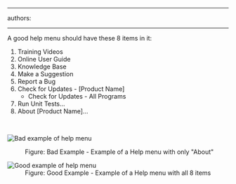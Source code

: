 

---
authors:

---




<span class='intro'> <div>A good help menu should have these 8 items in it&#58;</div>
<ol><li>Training Videos</li>
<li>Online User Guide</li>
<li>Knowledge Base</li>
<li>Make a Suggestion</li>
<li>Report a Bug</li>
<li>Check for Updates - [Product Name] <ul><li>Check for Updates - All Programs</li></ul></li>
<li>Run Unit Tests...</li>
<li>About [Product Name]...</li></ol> </span>

​<dl class="badImage"><dt><img alt="Bad example of help menu" src="http&#58;//www.ssw.com.au/ssw/Standards/Rules/Images/BadExampleForHelpMenu.gif" /></dt>
<dd>Figure&#58; Bad Example - Example of a Help menu with only &quot;About&quot;</dd></dl>
<dl class="goodImage"><dt><img alt="Good example of help menu" src="http&#58;//www.ssw.com.au/ssw/Standards/Rules/Images/GoodExampleOfHelpMenu.gif" /></dt>
<dd>Figure&#58; Good Example - Example of a Help menu with all 8 items</dd></dl>



